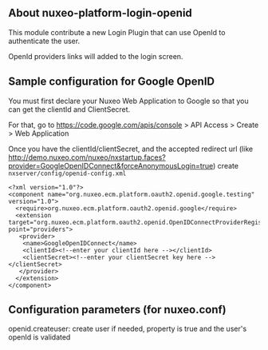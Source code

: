 
## About nuxeo-platform-login-openid

This module contribute a new Login Plugin that can use OpenId to authenticate the user.

OpenId providers links will added to the login screen.

## Sample configuration for Google OpenID

You must first declare your Nuxeo Web Application to Google so that you can get the clientId and ClientSecret.

For that, go to https://code.google.com/apis/console > API Access > Create > Web Application

Once you have the clientId/clientSecret, and the accepted redirect url (like http://demo.nuxeo.com/nuxeo/nxstartup.faces?provider=GoogleOpenIDConnect&forceAnonymousLogin=true) create `nxserver/config/openid-config.xml`

    <?xml version="1.0"?>
    <component name="org.nuxeo.ecm.platform.oauth2.openid.google.testing" version="1.0">
      <require>org.nuxeo.ecm.platform.oauth2.openid.google</require>
      <extension target="org.nuxeo.ecm.platform.oauth2.openid.OpenIDConnectProviderRegistry" point="providers">
       <provider>
        <name>GoogleOpenIDConnect</name>
        <clientId><!--enter your clientId here --></clientId>
        <clientSecret><!--enter your clientSecret key here --></clientSecret>
       </provider>
      </extension>
    </component>

## Configuration parameters (for nuxeo.conf)

openid.createuser: create user if needed, property is true and the user's openId is validated


